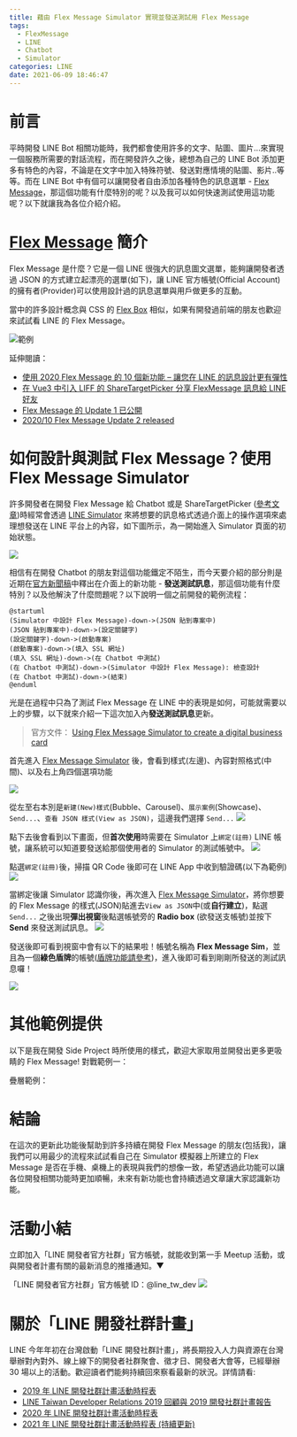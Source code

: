 ```yaml
---
title: 藉由 Flex Message Simulator 實現並發送測試用 Flex Message
tags:
  - FlexMessage
  - LINE
  - Chatbot
  - Simulator
categories: LINE
date: 2021-06-09 18:46:47
---
```



<style>
  section.compact {
    font-size: 150%  
  }
  img[alt~="center"] {
    display: block;
    margin: 0 auto;
  }
</style>


# 前言

平時開發 LINE Bot 相關功能時，我們都會使用許多的文字、貼圖、圖片...來實現一個服務所需要的對話流程，而在開發許久之後，總想為自己的 LINE Bot 添加更多有特色的內容，不論是在文字中加入特殊符號、發送對應情境的貼圖、影片..等等。而在 LINE Bot 中有個可以讓開發者自由添加各種特色的訊息選單 - [Flex Message](https://developers.line.biz/en/docs/messaging-api/using-flex-messages/)，那這個功能有什麼特別的呢？以及我可以如何快速測試使用這功能呢？以下就讓我為各位介紹介紹。

<!-- more -->

# [Flex Message](https://developers.line.biz/en/docs/messaging-api/using-flex-messages/) 簡介

Flex Message 是什麼？它是一個 LINE 很強大的訊息圖文選單，能夠讓開發者透過 JSON 的方式建立起漂亮的選單(如下)，讓 LINE 官方帳號(Official Account)的擁有者(Provider)可以使用設計過的訊息選單與用戶做更多的互動。

當中的許多設計概念與 CSS 的 [Flex Box](https://developer.mozilla.org/zh-TW/docs/Web/CSS/CSS_Flexible_Box_Layout/Basic_Concepts_of_Flexbox) 相似，如果有開發過前端的朋友也歡迎來試試看 LINE 的 Flex Message。

![範例](https://nijialin.com/images/2021/line-simulator/sample1.png)

延伸閱讀：

- [使用 2020 Flex Message 的 10 個新功能 – 讓您在 LINE 的訊息設計更有彈性](https://engineering.linecorp.com/zh-hant/blog/2020-flex-message-10-reason/)
- [在 Vue3 中引入 LIFF 的 ShareTargetPicker 分享 FlexMessage 訊息給 LINE 好友](https://engineering.linecorp.com/zh-hant/blog/how-to-use-liff-in-vue3/)
- [Flex Message 的 Update 1 已公開](https://engineering.linecorp.com/zh-hant/blog/flex-message-update1/)
- [2020/10 Flex Message Update 2 released](https://developers.line.biz/en/news/2020/10/08/flex-message-update-2-released/)

# 如何設計與測試 Flex Message？使用 Flex Message Simulator

許多開發者在開發 Flex Message 給 Chatbot 或是 ShareTargetPicker ([參考文章](https://engineering.linecorp.com/zh-hant/blog/share-target-picker-liff/))時經常會透過 [LINE Simulator](https://developers.line.biz/flex-simulator) 來將想要的訊息格式透過介面上的操作選項來處理想發送在 LINE 平台上的內容，如下圖所示，為一開始進入 Simulator 頁面的初始狀態。

![](https://nijialin.com/images/2021/line-simulator/send.png)

相信有在開發 Chatbot 的朋友對這個功能鐵定不陌生，而今天要介紹的部分則是近期在[官方新聞稿](https://developers.line.biz/en/news/2021/05/20/send-test-message-flex-message-simulator/)中釋出在介面上的新功能 - **發送測試訊息**，那這個功能有什麼特別？以及他解決了什麼問題呢？以下說明一個之前開發的範例流程：

```puml
@startuml
(Simulator 中設計 Flex Message)-down->(JSON 貼到專案中)
(JSON 貼到專案中)-down->(設定關鍵字)
(設定關鍵字)-down->(啟動專案)
(啟動專案)-down->(填入 SSL 網址)
(填入 SSL 網址)-down->(在 Chatbot 中測試)
(在 Chatbot 中測試)-down->(Simulator 中設計 Flex Message): 檢查設計
(在 Chatbot 中測試)-down->(結束)
@enduml
```

光是在過程中只為了測試 Flex Message 在 LINE 中的表現是如何，可能就需要以上的步驟，以下就來介紹一下這次加入內**發送測試訊息**更新。

> 官方文件： [Using Flex Message Simulator to create a digital business card](https://developers.line.biz/en/docs/messaging-api/using-flex-message-simulator/)

首先進入 [Flex Message Simulator](https://developers.line.biz/flex-simulator/) 後，會看到樣式(左邊)、內容對照格式(中間)、以及右上角四個選項功能

![](https://nijialin.com/images/2021/line-simulator/send0.png)

從左至右本別是`新建(New)樣式`(Bubble、Carousel)、`展示案例`(Showcase)、`Send...`、`查看 JSON 樣式(View as JSON)`，這邊我們選擇 `Send...` 
![](https://nijialin.com/images/2021/line-simulator/send1.png)

點下去後會看到以下畫面，但**首次使用**時需要在 Simulator 上`綁定(註冊)` LINE 帳號，讓系統可以知道要發送給那個使用者的 Simulator 的測試帳號中。
![](https://nijialin.com/images/2021/line-simulator/r2.png)

點選`綁定(註冊)`後，掃描 QR Code 後即可在 LINE App 中收到驗證碼(以下為範例)
![](https://nijialin.com/images/2021/line-simulator/r3.png)

當綁定後讓 Simulator 認識你後，再次進入 [Flex Message Simulator](https://developers.line.biz/flex-simulator/)，將你想要的 Flex Message 的樣式(JSON)貼進去`View as JSON`中(或**自行建立**)，點選 `Send...` 之後出現**彈出視窗**後點選帳號旁的 **Radio box** (欲發送支帳號)並按下 **Send** 來發送測試訊息。
![](https://nijialin.com/images/2021/line-simulator/send1.png)

發送後即可看到視窗中會有以下的結果啦！帳號名稱為 **Flex Message Sim**，並且為一個**綠色盾牌**的帳號([盾牌功能請參考](https://tw.linebiz.com/service/account-solutions/line-official-account/))，進入後即可看到剛剛所發送的測試訊息囉！

![](https://nijialin.com/images/2021/line-simulator/result.png)

# 其他範例提供

以下是我在開發 Side Project 時所使用的樣式，歡迎大家取用並開發出更多更吸睛的 Flex Message!
對戰範例一：

<script src="https://gist.github.com/louis70109/9a6f3b742b603e298a321a3e96a8b9e9.js"></script>

疊層範例：

<script src="https://gist.github.com/louis70109/4cf6eda9a4267b24041435cebfe6b333.js"></script>

# 結論

在這次的更新此功能後幫助到許多持續在開發 Flex Message 的朋友(包括我)，讓我們可以用最少的流程來試試看自己在 Simulator 模擬器上所建立的 Flex Message 是否在手機、桌機上的表現與我們的想像一致，希望透過此功能可以讓各位開發相關功能時更加順暢，未來有新功能也會持續透過文章讓大家認識新功能。

# 活動小結

立即加入「LINE 開發者官方社群」官方帳號，就能收到第一手 Meetup 活動，或與開發者計畫有關的最新消息的推播通知。▼

「LINE 開發者官方社群」官方帳號 ID：@line_tw_dev
![](https://www.evanlin.com/images/2020/line-tw-dev-qr.png)

# 關於「LINE 開發社群計畫」

LINE 今年年初在台灣啟動「LINE 開發社群計畫」，將長期投入人力與資源在台灣舉辦對內對外、線上線下的開發者社群聚會、徵才日、開發者大會等，已經舉辦 30 場以上的活動。歡迎讀者們能夠持續回來察看最新的狀況。詳情請看:

- [2019 年 LINE 開發社群計畫活動時程表](https://engineering.linecorp.com/zh-hant/blog/line-taiwan-developer-relations-2019-plan/)
- [LINE Taiwan Developer Relations 2019 回顧與 2019 開發社群計畫報告](https://engineering.linecorp.com/zh-hant/blog/line-taiwan-developer-relations-2019/)
- [2020 年 LINE 開發社群計畫活動時程表](https://engineering.linecorp.com/zh-hant/blog/2020-line-tw-devrel/)
- [2021 年 LINE 開發社群計畫活動時程表 (持續更新)](https://engineering.linecorp.com/zh-hant/blog/2021-line-tw-devrel/)
